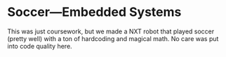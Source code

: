 # Soccer—Embedded Systems

This was just coursework, but we made a NXT robot that played soccer (pretty well) with a ton of hardcoding and magical math. No care was put into code quality here.

